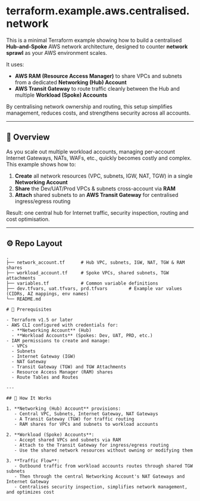 # terraform.example.aws.centralised.network

This is a minimal Terraform example showing how to build a centralised **Hub-and-Spoke** AWS network architecture, designed to counter **network sprawl** as your AWS environment scales.

It uses:
- **AWS RAM (Resource Access Manager)** to share VPCs and subnets from a dedicated **Networking (Hub) Account**  
- **AWS Transit Gateway** to route traffic cleanly between the Hub and multiple **Workload (Spoke) Accounts**

By centralising network ownership and routing, this setup simplifies management, reduces costs, and strengthens security across all accounts.

---

## 🚀 Overview

As you scale out multiple workload accounts, managing per-account Internet Gateways, NATs, WAFs, etc., quickly becomes costly and complex. This example shows how to:

1. **Create** all network resources (VPC, subnets, IGW, NAT, TGW) in a single **Networking Account**  
2. **Share** the Dev/UAT/Prod VPCs & subnets cross-account via **RAM**  
3. **Attach** shared subnets to an **AWS Transit Gateway** for centralised ingress/egress routing  

Result: one central hub for Internet traffic, security inspection, routing and cost optimisation.

---

## ⚙️ Repo Layout

```text
.
├── network_account.tf      # Hub VPC, subnets, IGW, NAT, TGW & RAM shares
├── workload_account.tf     # Spoke VPCs, shared subnets, TGW attachments
├── variables.tf            # Common variable definitions
├── dev.tfvars, uat.tfvars, prd.tfvars        # Example var values (CIDRs, AZ mappings, env names)
└── README.md

# 🔧 Prerequisites

- Terraform v1.5 or later
- AWS CLI configured with credentials for:
  - **Networking Account** (Hub)
  - **Workload Accounts** (Spokes: Dev, UAT, PRD, etc.)
- IAM permissions to create and manage:
  - VPCs
  - Subnets
  - Internet Gateway (IGW)
  - NAT Gateway
  - Transit Gateway (TGW) and TGW Attachments
  - Resource Access Manager (RAM) shares
  - Route Tables and Routes

---

## 📖 How It Works

1. **Networking (Hub) Account** provisions:
   - Central VPC, Subnets, Internet Gateway, NAT Gateways
   - A Transit Gateway (TGW) for traffic routing
   - RAM shares for VPCs and subnets to workload accounts

2. **Workload (Spoke) Accounts**:
   - Accept shared VPCs and subnets via RAM
   - Attach to the Transit Gateway for ingress/egress routing
   - Use the shared network resources without owning or modifying them

3. **Traffic Flow**:
   - Outbound traffic from workload accounts routes through shared TGW subnets
   - Then through the central Networking Account's NAT Gateways and Internet Gateway
   - Centralises security inspection, simplifies network management, and optimizes cost
